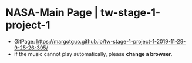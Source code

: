 # NASA-Main Page | tw-stage-1-project-1

- GitPage: https://margotguo.github.io/tw-stage-1-project-1-2019-11-29-9-25-26-395/
- if the music cannot play automatically, please **change a browser**.

